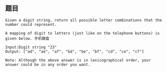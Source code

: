 ## 题目
    Given a digit string, return all possible letter combinations that the number could represent.

    A mapping of digit to letters (just like on the telephone buttons) is given below. 手机键盘

    Input:Digit string "23"
    Output: ["ad", "ae", "af", "bd", "be", "bf", "cd", "ce", "cf"]

    Note: Although the above answer is in lexicographical order, your answer could be in any order you want.